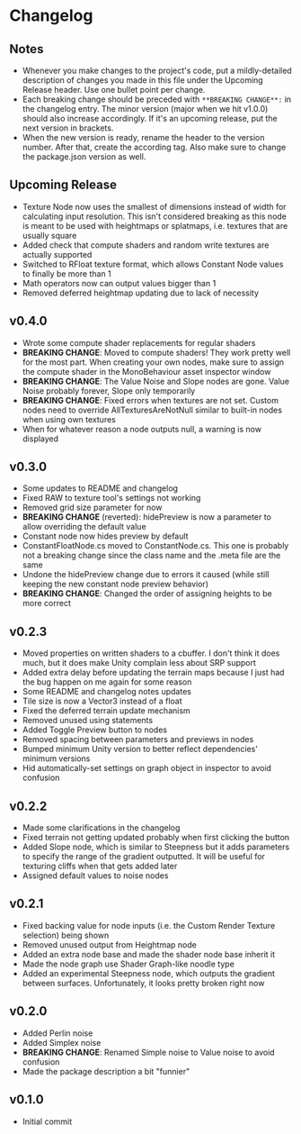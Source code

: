 # Changelog

## Notes
- Whenever you make changes to the project's code, put a mildly-detailed description of changes you made in this file under the Upcoming Release header. Use one bullet point per change.
- Each breaking change should be preceded with `**BREAKING CHANGE**:` in the changelog entry. The minor version (major when we hit v1.0.0) should also increase accordingly. If it's an upcoming release, put the next version in brackets.
- When the new version is ready, rename the header to the version number. After that, create the according tag. Also make sure to change the package.json version as well.

## Upcoming Release
- Texture Node now uses the smallest of dimensions instead of width for calculating input resolution. This isn't considered breaking as this node is meant to be used with heightmaps or splatmaps, i.e. textures that are usually square
- Added check that compute shaders and random write textures are actually supported
- Switched to RFloat texture format, which allows Constant Node values to finally be more than 1
- Math operators now can output values bigger than 1
- Removed deferred heightmap updating due to lack of necessity

## v0.4.0
- Wrote some compute shader replacements for regular shaders
- **BREAKING CHANGE**: Moved to compute shaders! They work pretty well for the most part. When creating your own nodes, make sure to assign the compute shader in the MonoBehaviour asset inspector window
- **BREAKING CHANGE**: The Value Noise and Slope nodes are gone. Value Noise probably forever, Slope only temporarily
- **BREAKING CHANGE**: Fixed errors when textures are not set. Custom nodes need to override AllTexturesAreNotNull similar to built-in nodes when using own textures
- When for whatever reason a node outputs null, a warning is now displayed

## v0.3.0
- Some updates to README and changelog
- Fixed RAW to texture tool's settings not working
- Removed grid size parameter for now
- **BREAKING CHANGE** (reverted): hidePreview is now a parameter to allow overriding the default value
- Constant node now hides preview by default
- ConstantFloatNode.cs moved to ConstantNode.cs. This one is probably not a breaking change since the class name and the .meta file are the same
- Undone the hidePreview change due to errors it caused (while still keeping the new constant node preview behavior)
- **BREAKING CHANGE**: Changed the order of assigning heights to be more correct

## v0.2.3
- Moved properties on written shaders to a cbuffer. I don't think it does much, but it does make Unity complain less about SRP support
- Added extra delay before updating the terrain maps because I just had the bug happen on me again for some reason
- Some README and changelog notes updates
- Tile size is now a Vector3 instead of a float
- Fixed the deferred terrain update mechanism
- Removed unused using statements
- Added Toggle Preview button to nodes
- Removed spacing between parameters and previews in nodes
- Bumped minimum Unity version to better reflect dependencies' minimum versions
- Hid automatically-set settings on graph object in inspector to avoid confusion

## v0.2.2
- Made some clarifications in the changelog
- Fixed terrain not getting updated probably when first clicking the button
- Added Slope node, which is similar to Steepness but it adds parameters to specify the range of the gradient outputted. It will be useful for texturing cliffs when that gets added later
- Assigned default values to noise nodes

## v0.2.1
- Fixed backing value for node inputs (i.e. the Custom Render Texture selection) being shown
- Removed unused output from Heightmap node
- Added an extra node base and made the shader node base inherit it
- Made the node graph use Shader Graph-like noodle type
- Added an experimental Steepness node, which outputs the gradient between surfaces. Unfortunately, it looks pretty broken right now

## v0.2.0
- Added Perlin noise
- Added Simplex noise
- **BREAKING CHANGE**: Renamed Simple noise to Value noise to avoid confusion
- Made the package description a bit "funnier"

## v0.1.0
- Initial commit